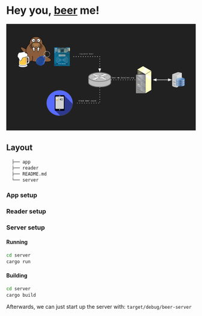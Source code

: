# Hey you, [beer] me!

<img src="img/BeerMEOverview.png" width="800"/>

## Layout
```
  ├── app
  ├── reader
  ├── README.md
  └── server
```

### App setup

### Reader setup

### Server setup

#### Running
```bash
cd server
cargo run
```

#### Building
```bash
cd server
cargo build
```
Afterwards, we can just start up the server with: `target/debug/beer-server`

[beer]: https://youtu.be/wpSr-ZOLYGA

